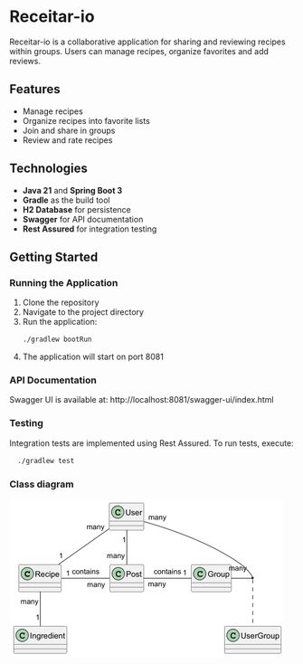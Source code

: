 # Receitar-io

Receitar-io is a collaborative application for sharing and reviewing recipes within groups. Users can manage recipes,
organize favorites and add reviews.

## Features

- Manage recipes
- Organize recipes into favorite lists
- Join and share in groups
- Review and rate recipes

## Technologies

- **Java 21** and **Spring Boot 3**
- **Gradle** as the build tool
- **H2 Database** for persistence
- **Swagger** for API documentation
- **Rest Assured** for integration testing

## Getting Started

### Running the Application

1. Clone the repository
2. Navigate to the project directory
3. Run the application:
   ```sh
   ./gradlew bootRun 
   ```
4. The application will start on port 8081

### API Documentation

Swagger UI is available at:
http://localhost:8081/swagger-ui/index.html

### Testing

Integration tests are implemented using Rest Assured. To run tests, execute:

 ```sh
   ./gradlew test 
   ```

### Class diagram
![class-diagram](backend/class-diagram.png)
